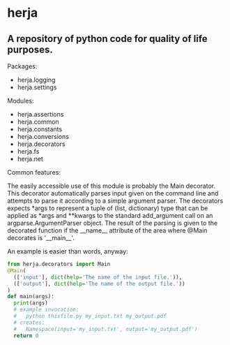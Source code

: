 # herja

## A repository of python code for quality of life purposes.

Packages:
* herja.logging
* herja.settings

Modules:
* herja.assertions
* herja.common
* herja.constants
* herja.conversions
* herja.decorators
* herja.fs
* herja.net


Common features:

The easily accessible use of this module is probably the Main decorator. This decorator automatically parses input given
on the command line and attempts to parse it according to a simple argument parser. The decorators expects \*args to
represent a tuple of (list, dictionary) type that can be applied as \*args and \*\*kwargs to the standard add_argument
call on an argparse.ArgumentParser object. The result of the parsing is given to the decorated function if the
\_\_name\_\_ attribute of the area where \@Main decorates is '\_\_main\_\_'.

An example is easier than words, anyway:

```python
from herja.decorators import Main
@Main(
  (['input'], dict(help='The name of the input file.')),
  (['output'], dict(help='The name of the output file.'))
)
def main(args):
  print(args)
  # example invocation:
  #   python thisfile.py my_input.txt my_output.pdf
  # creates:
  #   Namespace(input='my_input.txt', output='my_output.pdf')
  return 0
```
